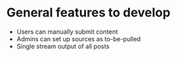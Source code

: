 # General features to develop

- Users can manually submit content
- Admins can set up sources as to-be-pulled
- Single stream output of all posts
